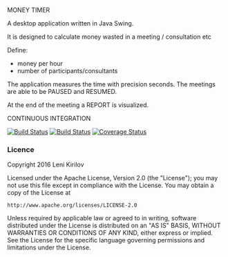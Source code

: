 MONEY TIMER

A desktop application written in Java Swing.

It is designed to calculate money wasted in a meeting / consultation etc

Define:
- money per hour
- number of participants/consultants

The application measures the time with precision seconds.
The meetings are able to be PAUSED and RESUMED.

At the end of the meeting a REPORT is visualized.

CONTINUOUS INTEGRATION

[![Build Status](https://travis-ci.org/leni-kirilov/MoneyTimer.svg?branch=master)](https://travis-ci.org/leni-kirilov/MoneyTimer)
[![Build Status](https://drone.io/github.com/leni-kirilov/MoneyTimer/status.png)](https://drone.io/github.com/leni-kirilov/MoneyTimer/latest)
[![Coverage Status](https://img.shields.io/coveralls/leni-kirilov/MoneyTimer.svg)](https://coveralls.io/r/leni-kirilov/MoneyTimer?branch=master)

### Licence
Copyright 2016 Leni Kirilov

Licensed under the Apache License, Version 2.0 (the "License");
you may not use this file except in compliance with the License.
You may obtain a copy of the License at

    http://www.apache.org/licenses/LICENSE-2.0

Unless required by applicable law or agreed to in writing, software
distributed under the License is distributed on an "AS IS" BASIS,
WITHOUT WARRANTIES OR CONDITIONS OF ANY KIND, either express or implied.
See the License for the specific language governing permissions and
limitations under the License.
